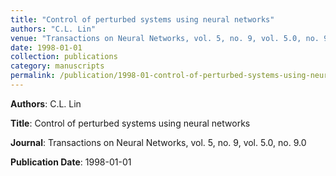 ```yaml
---
title: "Control of perturbed systems using neural networks"
authors: "C.L. Lin"
venue: "Transactions on Neural Networks, vol. 5, no. 9, vol. 5.0, no. 9.0"
date: 1998-01-01
collection: publications
category: manuscripts
permalink: /publication/1998-01-control-of-perturbed-systems-using-neural-networks
---
```


**Authors**: C.L. Lin

**Title**: Control of perturbed systems using neural networks

**Journal**: Transactions on Neural Networks, vol. 5, no. 9, vol. 5.0, no. 9.0

**Publication Date**: 1998-01-01

